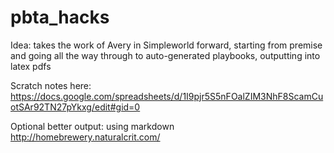 # pbta_hacks

Idea: takes the work of Avery in Simpleworld forward, starting from premise and going all the way through to auto-generated playbooks, outputting into latex pdfs

Scratch notes here: https://docs.google.com/spreadsheets/d/1I9pjr5S5nFOalZIM3NhF8ScamCuotSAr92TN27pYkxg/edit#gid=0

Optional better output: using markdown http://homebrewery.naturalcrit.com/
